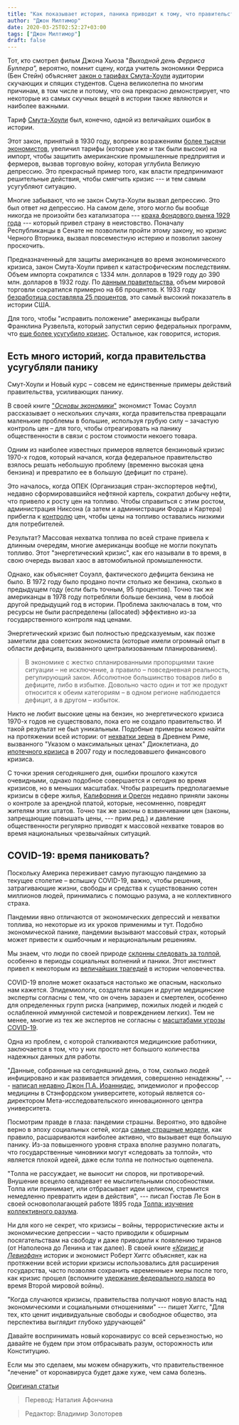 ```yaml
---
title: "Как показывает история, паника приводит к тому, что правительственное «лечение» становится хуже, чем болезнь"
author: "Джон Милтимор"
date: 2020-03-25T02:52:27+03:00
tags: ["Джон Милтимор"]
draft: false
---
```


Тот, кто смотрел фильм Джона Хьюза "_Выходной день Ферриса Буллера",_ вероятно, помнит сцену, когда учитель экономики Ферриса (Бен Стейн) объясняет [закон о тарифах Смута-Хоули](https://www.investopedia.com/terms/s/smoot-hawley-tariff-act.asp) аудитории скучающих и спящих студентов. Сцена великолепна по многим причинам, в том числе и потому, что она прекрасно демонстрирует, что некоторые из самых скучных вещей в истории также являются и наиболее важными.

Тариф [Смута-Хоули](https://fee.org/articles/the-smoot-hawley-tariff-and-the-great-depression/) был, конечно, одной из величайших ошибок в истории.

Этот закон, принятый в 1930 году, вопреки возражениям [более тысячи экономистов](https://www.britannica.com/topic/Smoot-Hawley-Tariff-Act), увеличил тарифы (которые уже и так были высоки) на импорт, чтобы защитить американские промышленные предприятия и фермеров, вызвав торговую войну, которая углубила Великую депрессию. Это прекрасный пример того, как власти предпринимают решительные действия, чтобы смягчить кризис --- и тем самым усугубляют ситуацию.

Многие забывают, что не закон Смута-Хоули вызвал депрессию. Это был ответ _на_ депрессию. На самом деле, этого могло бы вообще никогда не произойти без катализатора --- [краха фондового рынка 1929 года](https://www.history.com/topics/great-depression/1929-stock-market-crash) --- который привел страну в неистовство. Поначалу Республиканцы в Сенате не позволили пройти этому закону, но кризис Черного Вторника, вызвал повсеместную истерию и позволил закону проскочить.

Предназначенный для защиты американцев во время экономического кризиса, закон Смута-Хоули привел к катастрофическим последствиям. Объем импорта сократился с 1334 млн. долларов в 1929 году до 390 млн. долларов в 1932 году. По [данным правительства,](https://web.archive.org/web/20090312055958/http:/future.state.gov/when/timeline/1921_timeline/smoot_tariff.html) объем мировой торговли сократился примерно на 66 процентов. К 1933 году [безработица составляла 25 процентов](https://www.thebalance.com/unemployment-rate-by-year-3305506), это самый высокий показатель в истории США.

Для того, чтобы "исправить положение" американцы выбрали Франклина Рузвельта, который запустил серию федеральных программ, что [еще более усугубило кризис](https://fee.org/articles/fdrs-folly-how-roosevelt-and-his-new-deal-prolonged-the-great-depression/). Остальное, как говорится, история.

## Есть много историй, когда правительства усугубляли панику

Смут-Хоули и Новый курс – совсем не единственные примеры действий правительства, усиливающих панику.

В своей книге ["_Основы экономики_"](https://www.amazon.com/gp/product/0465060730/ref=as_li_tl?ie=UTF8&camp=1789&creative=9325&creativeASIN=0465060730&linkCode=as2&tag=feeonline-20&linkId=b633a0b1a8daee0237e6e7479f7c91c3) экономист Томас Соуэлл рассказывает о нескольких случаях, когда правительства превращали маленькие проблемы в большие, используя грубую силу – зачастую контроль цен – для того, чтобы отреагировать на панику общественности в связи с ростом стоимости некоего товара.

Одним из наиболее известных примеров является бензиновый кризис 1970-х годов, который начался, когда федеральное правительство взялось решать небольшую проблему (временно высокая цена бензина) и превратило ее в большую (дефицит по стране).

Это началось, когда ОПЕК (Организация стран-экспортеров нефти), недавно сформировавшийся нефтяной картель, сократил добычу нефти, что привело к росту цен на топливо. Чтобы справиться с этим ростом, администрация Никсона (а затем и администрации Форда и Картера) прибегла к [контролю](https://fee.org/resources/id-push-the-button/) цен, чтобы цены на топливо оставались низкими для потребителей.

Результат? Массовая нехватка топлива по всей стране привела к длинным очередям,  многие американцы вообще не могли покупать топливо. Этот "энергетический кризис", как его называли в то время, в свою очередь вызвал хаос в автомобильной промышленности.

Однако, как объясняет Соуэлл, фактического дефицита бензина не было. В 1972 году было продано почти столько же бензина, сколько в предыдущем году (если быть точным, 95 процентов). Точно так же американцы в 1978 году потребляли больше бензина, чем в любой другой предыдущий год в истории. Проблема заключалась в том, что ресурсы не были распределены (allocated) эффективно из-за государственного контроля над ценами.

Энергетический кризис был полностью предсказуемым, как позже заметили два советских экономиста (которые имели огромный опыт в области дефицита, вызванного централизованным планированием).

> В экономике с жестко спланированными пропорциями такие ситуации – не исключение, а правило – повседневная реальность, регулирующий закон. Абсолютное большинство товаров либо в дефиците, либо в избытке. Довольно часто один и тот же продукт относится к обеим категориям – в одном регионе наблюдается дефицит, а в другом – избыток.

Никто не любит высокие цены на бензин, но энергетического кризиса 1970-х годов не существовало, пока его не создало правительство. И такой результат не был уникальным. Подобные примеры можно найти на протяжении всей истории: от [нехватки зерна](https://fee.org/articles/how-roman-central-planners-destroyed-their-economy/) в Древнем Риме, вызванного "Указом о максимальных ценах" Диоклетиана, до [ипотечного кризиса](https://www.theatlantic.com/business/archive/2011/12/hey-barney-frank-the-government-did-cause-the-housing-crisis/249903/) в 2007 году и последовавшего финансового кризиса.

С точки зрения сегодняшнего дня, ошибки прошлого кажутся очевидными, однако подобное совершается и сегодня во время кризисов, но в меньших масштабах. Чтобы разрешить предполагаемые кризисы в сфере жилья, [Калифорния и Орегон](https://www.nytimes.com/2019/09/11/business/economy/california-rent-control.html) недавно приняли законы о контроле за арендной платой, которые, несомненно, повредят жителям этих штатов. Точно так же законы о взвинчивании цен (законы, запрещающие повышать цены, --- прим.ред.) и давление общественности регулярно приводят к массовой нехватке товаров во время национальных чрезвычайных ситуаций.

## COVID-19: время паниковать?

Поскольку Америка переживает самую пугающую пандемию за текущее столетие – вспышку COVID-19, важно, чтобы решения, затрагивающие жизни, свободы и средства к существованию сотен миллионов людей, принимались с помощью разума, а не коллективного страха.

Пандемии явно отличаются от экономических депрессий и нехватки топлива, но некоторые из их уроков применимы и тут. Подобно экономической панике, пандемии вызывают массовый страх, который может привести к ошибочным и нерациональным решениям.

Мы знаем, что люди по своей природе [склонны следовать за толпой](https://www.wsj.com/articles/humans-naturally-follow-crowd-behavior-1410543908), особенно в периоды социальных волнений и паники. Этот инстинкт привел к некоторым из [величайших трагедий](https://www.livescience.com/54441-how-hitler-rose-to-power.html) в истории человечества.

COVID-19 вполне может оказаться настолько же опасным, насколько нам кажется. Эпидемиологи, создатели вакцин и другие медицинские эксперты согласны с тем, что он очень заразен и смертелен, особенно для определенных групп риска (например, пожилых людей и людей с ослабленной иммунной системой и повреждением легких). Тем не менее, многие из тех же экспертов не согласны с [масштабами угрозы COVID-19](https://newsnetwork.mayoclinic.org/discussion/mayo-clinic-qa-podcast-vaccine-experts-advice-on-covid-19/?utm_source=facebook&utm_medium=sm&utm_content=post&utm_campaign=mayoclinic&geo=national&placementsite=enterprise&mc_id=us&cauid=100502&linkId=84089692).

Одна из проблем, с которой сталкиваются медицинские работники, заключается в том, что у них просто нет большого количества надежных данных для работы.

"Данные, собранные на сегодняшний день, о том, сколько людей инфицировано и как развивается эпидемия, совершенно ненадежны", --- [написал недавно Джон П.А. Иоаннидис](https://www.statnews.com/2020/03/17/a-fiasco-in-the-making-as-the-coronavirus-pandemic-takes-hold-we-are-making-decisions-without-reliable-data/), эпидемиолог и профессор медицины в Стэнфордском университете, который является со-директором Мета-исследовательского инновационного центра университета.

Посмотрим правде в глаза: пандемии страшны. Вероятно, это вдвойне верно в эпоху социальных сетей, когда [самые страшные модели,](https://www.nytimes.com/interactive/2020/03/13/opinion/coronavirus-trump-response.html) как правило, расшариваются наиболее активно, что вызывает еще большую панику. Из-за повышенного уровня страха вполне разумно полагать, что государственные чиновники могут «следовать за толпой», что является плохой идеей, даже если толпа не полностью оцепенела.

"Толпа не рассуждает, не выносит ни споров, ни противоречий. Внушение всецело овладевает ее мыслительными способностями. Толпа или принимает, или отбрасывает идеи целиком, стремится немедленно превратить идеи в действия", --- писал Гюстав Ле Бон в своей основополагающей работе 1895 года [Толпа: изучение коллективного разума](https://amzn.to/2QHlNOn).

Ни для кого не секрет, что кризисы – войны, террористические акты и экономические депрессии – часто приводили к обширным посягательствам на свободу и даже приводили к появлению тиранов (от Наполеона до Ленина и так далее). В своей книге [«_Кризис и Левиафан_»](https://www.amazon.com/Crisis-Leviathan-Critical-Government-Institute/dp/019505900X/ref=as_li_ss_tl?ie=UTF8&linkCode=sl1&tag=feeonline-20&linkId=bc0fb3978ae50fd245071bbebff11d14&language=en_US) историк и экономист Роберт Хиггс объясняет, как на протяжении всей истории кризисы использовались для расширения государства, часто позволяя сохранить «временные» меры после того, как кризис прошел (вспомните [удержание федерального налога](https://fee.org/articles/wartime-origins-of-modern-income-tax-withholding/#:~:text=Immediately%20after%20ratification%20of%20the,were%20withheld%20at%20the%20source.) во время Второй мировой войны).

"Когда случаются кризисы, правительства получают новую власть над экономическими и социальными отношениями" --- пишет Хиггс, "Для тех, кто ценит индивидуальные свободы и свободное общество, эта перспектива выглядит глубоко удручающей"

Давайте воспринимать новый коронавирус со всей серьезностью, но давайте не будем при этом отбрасывать разум, осторожность или Конституцию.

Если мы это сделаем, мы можем обнаружить, что правительственное "лечение" от коронавируса будет даже хуже, чем сама болезнь.

[Оригинал статьи](https://fee.org/articles/panic-has-led-to-government-cures-that-are-worse-than-the-disease-history-shows/)

> Перевод: Наталия Афончина

> Редактор: Владимир Золоторев

